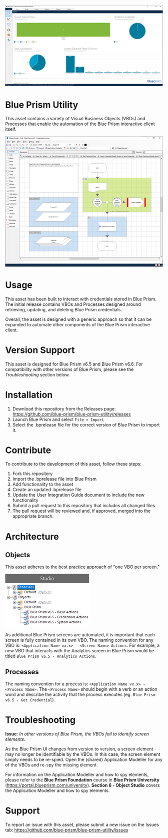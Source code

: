 ![Blue Prism Interactive Client](/img/blue-prism-ui.jpg)

# Blue Prism Utility

This asset contains a variety of Visual Business Objects (VBOs) and Processes that enable the automation of the Blue Prism interactive client itself.

![Blue Prism VBO](/img/blue-prism-vbo.jpg)

# Usage
This asset has been built to interact with credentials stored in Blue Prism. The initial release contains VBOs and Processes designed around retrieving, updating, and deleting Blue Prism credentials.

Overall, the asset is designed with a generic approach so that it can be expanded to automate other components of the Blue Prism interactive client.

# Version Support
This asset is designed for Blue Prism v6.5 and Blue Prism v6.6.
For compatibility with other versions of Blue Prism, please see the *Troubleshooting* section below.

# Installation
1. Download this repository from the Releases page: https://github.com/blue-prism/blue-prism-utility/releases
2. Launch Blue Prism and select `File > Import`
3. Select the .bprelease file for the correct version of Blue Prism to import it.

# Contribute
To contribute to the development of this asset, follow these steps:
1. Fork this repository
2. Import the .bprelease file into Blue Prism
3. Add functionality to the asset
4. Create an updated .bprelease file
5. Update the User Integration Guide document to include the new functionality
6. Submit a pull request to this repository that includes all changed files
7. The pull request will be reviewed and, if approved, merged into the appropriate branch.

# Architecture
## Objects
This asset adheres to the best practice approach of "one VBO per screen."

![Asset VBO List](/img/blue-prism-list.jpg)

As additional Blue Prism screens are automated, it is important that each screen is fully contained in its own VBO. The naming convention for any VBO is: `<Application Name vx.x> - <Screen Name> Actions`. For example, a new VBO that interacts with the Analytics screen in Blue Prism would be titled `Blue Prism v6.5 - Analytics Actions`.

## Processes
The naming convention for a process is: `<Application Name vx.x> - <Process Name>`. The `<Process Name>` should begin with a verb or an action word and describe the activity that the process executes (eg. `Blue Prism v6.5 - Get Credential`).

# Troubleshooting
**Issue**: *In other versions of Blue Prism, the VBOs fail to identify screen elements.*

As the Blue Prism UI changes from version to version, a screen element may no longer be identifiable by the VBOs. In this case, the screen element simply needs to be re-spied. Open the (shared) Application Modeller for any of the VBOs and re-spy the missing element.

For information on the Application Modeller and how to spy elements, please refer to the **Blue Prism Foundation** course in **Blue Prism University** (https://portal.blueprism.com/university). **Section 6 - Object Studio** covers the Application Modeller and how to spy elements.

# Support
To report an issue with this asset, please submit a new issue on the Issues tab: https://github.com/blue-prism/blue-prism-utility/issues



